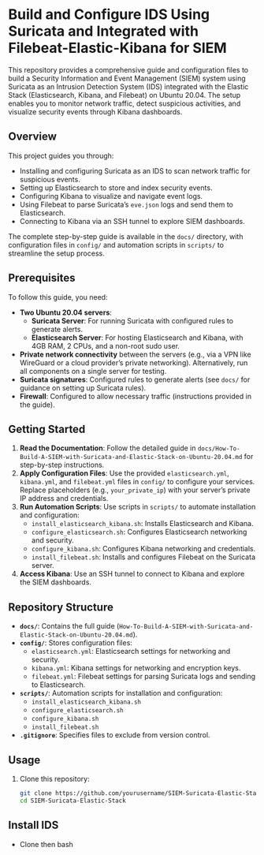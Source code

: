 # Build and Configure IDS Using Suricata and Integrated with Filebeat-Elastic-Kibana for SIEM

This repository provides a comprehensive guide and configuration files to build a Security Information and Event Management (SIEM) system using Suricata as an Intrusion Detection System (IDS) integrated with the Elastic Stack (Elasticsearch, Kibana, and Filebeat) on Ubuntu 20.04. The setup enables you to monitor network traffic, detect suspicious activities, and visualize security events through Kibana dashboards.

## Overview
This project guides you through:
- Installing and configuring Suricata as an IDS to scan network traffic for suspicious events.
- Setting up Elasticsearch to store and index security events.
- Configuring Kibana to visualize and navigate event logs.
- Using Filebeat to parse Suricata’s `eve.json` logs and send them to Elasticsearch.
- Connecting to Kibana via an SSH tunnel to explore SIEM dashboards.

The complete step-by-step guide is available in the `docs/` directory, with configuration files in `config/` and automation scripts in `scripts/` to streamline the setup process.

## Prerequisites
To follow this guide, you need:
- **Two Ubuntu 20.04 servers**:
  - **Suricata Server**: For running Suricata with configured rules to generate alerts.
  - **Elasticsearch Server**: For hosting Elasticsearch and Kibana, with 4GB RAM, 2 CPUs, and a non-root sudo user.
- **Private network connectivity** between the servers (e.g., via a VPN like WireGuard or a cloud provider’s private networking). Alternatively, run all components on a single server for testing.
- **Suricata signatures**: Configured rules to generate alerts (see `docs/` for guidance on setting up Suricata rules).
- **Firewall**: Configured to allow necessary traffic (instructions provided in the guide).

## Getting Started
1. **Read the Documentation**: Follow the detailed guide in `docs/How-To-Build-A-SIEM-with-Suricata-and-Elastic-Stack-on-Ubuntu-20.04.md` for step-by-step instructions.
2. **Apply Configuration Files**: Use the provided `elasticsearch.yml`, `kibana.yml`, and `filebeat.yml` files in `config/` to configure your services. Replace placeholders (e.g., `your_private_ip`) with your server’s private IP address and credentials.
3. **Run Automation Scripts**: Use scripts in `scripts/` to automate installation and configuration:
   - `install_elasticsearch_kibana.sh`: Installs Elasticsearch and Kibana.
   - `configure_elasticsearch.sh`: Configures Elasticsearch networking and security.
   - `configure_kibana.sh`: Configures Kibana networking and credentials.
   - `install_filebeat.sh`: Installs and configures Filebeat on the Suricata server.
4. **Access Kibana**: Use an SSH tunnel to connect to Kibana and explore the SIEM dashboards.

## Repository Structure
- **`docs/`**: Contains the full guide (`How-To-Build-A-SIEM-with-Suricata-and-Elastic-Stack-on-Ubuntu-20.04.md`).
- **`config/`**: Stores configuration files:
  - `elasticsearch.yml`: Elasticsearch settings for networking and security.
  - `kibana.yml`: Kibana settings for networking and encryption keys.
  - `filebeat.yml`: Filebeat settings for parsing Suricata logs and sending to Elasticsearch.
- **`scripts/`**: Automation scripts for installation and configuration:
  - `install_elasticsearch_kibana.sh`
  - `configure_elasticsearch.sh`
  - `configure_kibana.sh`
  - `install_filebeat.sh`
- **`.gitignore`**: Specifies files to exclude from version control.

## Usage
1. Clone this repository:
   ```bash
   git clone https://github.com/yourusername/SIEM-Suricata-Elastic-Stack.git
   cd SIEM-Suricata-Elastic-Stack

## Install IDS
- Clone then bash